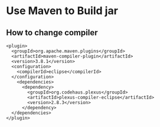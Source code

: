 # Use Maven to Build jar


## How to change compiler


    <plugin>
      <groupId>org.apache.maven.plugins</groupId>
      <artifactId>maven-compiler-plugin</artifactId>
      <version>3.8.1</version>
      <configuration>
        <compilerId>eclipse</compilerId>
      </configuration>
        <dependencies>
          <dependency>
            <groupId>org.codehaus.plexus</groupId>
            <artifactId>plexus-compiler-eclipse</artifactId>
            <version>2.8.3</version>
          </dependency>
      </dependencies>
    </plugin>